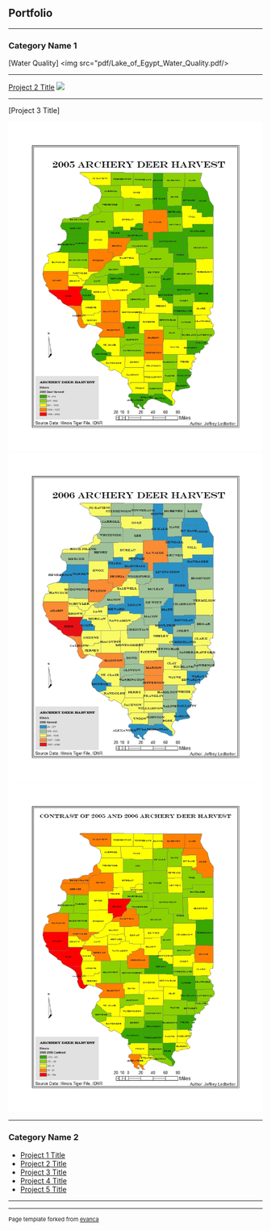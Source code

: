 ## Portfolio

---

### Category Name 1 

[Water Quality]
<img src="pdf/Lake_of_Egypt_Water_Quality.pdf/>

---
[Project 2 Title](/pdf/sample_presentation.pdf)
<img src="images/dummy_thumbnail.jpg?raw=true"/>

---
[Project 3 Title]

<img src="images/2005.jpg?raw=true"/>
<img src="images/2006.jpg?raw=true"/>
<img src="images/Change.jpg?raw=true"/>

---

### Category Name 2

- [Project 1 Title](http://example.com/)
- [Project 2 Title](http://example.com/)
- [Project 3 Title](http://example.com/)
- [Project 4 Title](http://example.com/)
- [Project 5 Title](http://example.com/)

---




---
<p style="font-size:11px">Page template forked from <a href="https://github.com/evanca/quick-portfolio">evanca</a></p>
<!-- Remove above link if you don't want to attibute -->
